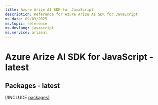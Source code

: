 ```yaml
---
title: Azure Arize AI SDK for JavaScript
description: Reference for Azure Arize AI SDK for JavaScript
ms.date: 09/03/2025
ms.topic: reference
ms.devlang: javascript
ms.service: arizeai
---
```

# Azure Arize AI SDK for JavaScript - latest
## Packages - latest
[!INCLUDE [packages](arize-ai-index.md)]